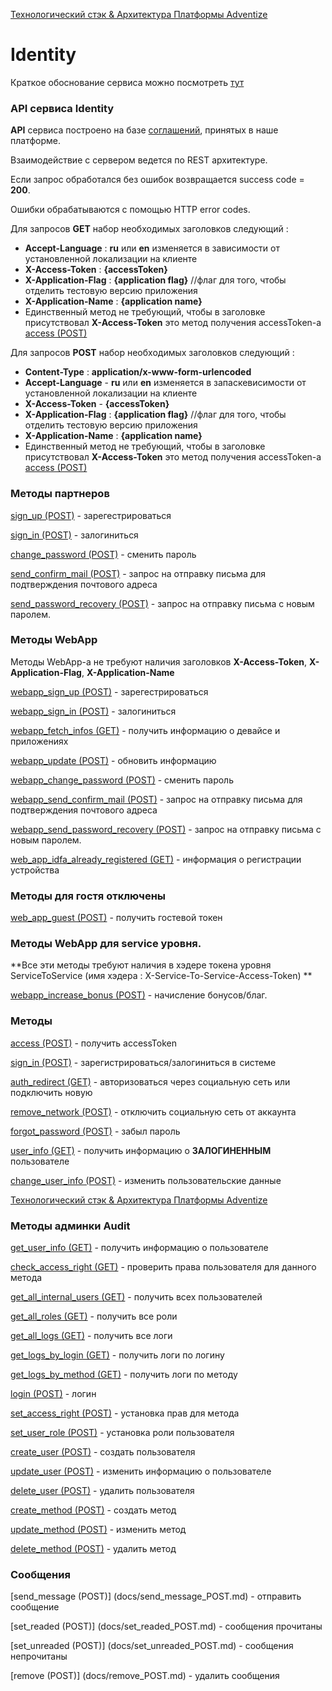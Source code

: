 [Технологический стэк & Архитектура Платформы Adventize](https://github.com/WiseWaveCorporationLimited/platform-architecture/blob/master/README.md)



Identity
====

Краткое обоснование сервиса можно посмотреть [тут](https://github.com/WiseWaveCorporationLimited/platform-architecture/blob/master/IdentityService.md)

### API сервиса Identity

**API** сервиса построено на базе [соглашений](https://github.com/WiseWaveCorporationLimited/platform-architecture/blob/master/RESTAPIBasic.md), принятых в наше платформе.

Взаимодействие с сервером ведется по REST архитектуре.

Если запрос обработался без ошибок возвращается success code = **200**. 

Ошибки обрабатываются с помощью HTTP error codes.

Для запросов **GET** набор необходимых заголовков следующий :

* **Accept-Language** : **ru** или **en** изменяется в зависимости от установленной локализации на клиенте
* **X-Access-Token** : **{accessToken}**
* **X-Application-Flag** : **{application flag}** //флаг для того, чтобы отделить тестовую версию приложения
* **X-Application-Name** : **{application name}**
* Единственный метод не требующий, чтобы в заголовке присутствовал **X-Access-Token** это метод получения accessToken-а [access (POST)](docs/access_POST.md)

Для запросов **POST** набор необходимых заголовков следующий :

* **Content-Type** : **application/x-www-form-urlencoded**
* **Accept-Language** - **ru** или **en** изменяется в запаскевисимости от установленной локализации на клиенте
* **X-Access-Token** - **{accessToken}**
* **X-Application-Flag** : **{application flag}** //флаг для того, чтобы отделить тестовую версию приложения
* **X-Application-Name** : **{application name}**
* Единственный метод не требующий, чтобы в заголовке присутствовал **X-Access-Token** это метод получения accessToken-а [access (POST)](docs/access_POST.md)

### Методы партнеров

[sign_up (POST)](docs/aff_sign_up_POST.md) - зарегестрироваться

[sign_in (POST)](docs/aff_sign_in_POST.md) - залогиниться

[change_password (POST)](docs/aff_change_password_POST.md) - сменить пароль

[send_confirm_mail (POST)](docs/aff_send_confirm_mail_POST.md) - запрос на отправку письма для подтверждения почтового адреса

[send_password_recovery (POST)](docs/aff_send_password_recovery_POST.md) - запрос на отправку письма c новым паролем.


### Методы WebApp

Методы WebApp-а не требуют наличия заголовков **X-Access-Token**, **X-Application-Flag**, **X-Application-Name**

[webapp_sign_up (POST)](docs/web_app_sign_up_POST.md) - зарегестрироваться

[webapp_sign_in (POST)](docs/web_app_sign_in_POST.md) - залогиниться

[webapp_fetch_infos (GET)](docs/web_app_fetch_infos_GET.md) - получить информацию о девайсе и приложениях

[webapp_update (POST)](docs/web_app_update_POST.md) - обновить информацию

[webapp_change_password (POST)](docs/web_app_change_password_POST.md) - сменить пароль

[webapp_send_confirm_mail (POST)](docs/web_app_send_confirm_mail_POST.md) - запрос на отправку письма для подтверждения почтового адреса

[webapp_send_password_recovery (POST)](docs/web_app_send_password_recovery_POST.md) - запрос на отправку письма c новым паролем.

[web_app_idfa_already_registered (GET)](docs/web_app_idfa_already_registered_GET.md) - информация о регистрации устройства

### Методы для гостя отключены

[web_app_guest (POST)](docs/web_app_guest_POST.md) - получить гостевой токен


### Методы WebApp для **service** уровня.

**Все эти методы требуют наличия в хэдере токена уровня ServiceToService  (имя хэдера : X-Service-To-Service-Access-Token)  **

[webapp_increase_bonus (POST)](docs/services/web_app_increase_bonuses_POST.md) - начисление бонусов/благ.

### Методы

[access (POST)](docs/access_POST.md) - получить accessToken

[sign_in (POST)](docs/sign_in_POST.md) - зарегистрироваться/залогиниться в системе 

[auth_redirect (GET)](docs/auth_redirect_GET.md) - авторизоваться через социальную сеть или подключить новую

[remove_network (POST)](docs/remove_network_POST.md) - отключить социальную сеть от аккаунта

[forgot_password (POST)](docs/forgot_password_POST.md) - забыл пароль

[user_info (GET)](docs/user_info_GET.md) - получить информацию о **ЗАЛОГИНЕННЫМ** пользователе

[change_user_info (POST)](docs/change_user_info_POST.md) - изменить пользовательские данные

[Технологический стэк & Архитектура Платформы Adventize](https://github.com/WiseWaveCorporationLimited/platform-architecture/blob/master/README.md)

### Методы админки Audit

[get_user_info (GET)](docs/get_user_info_GET.md) - получить информацию о пользователе

[check_access_right (GET)](docs/check_access_right_GET.md) - проверить права пользователя для данного метода

[get_all_internal_users (GET)](docs/get_all_internal_users_GET.md) - получить всех пользователей

[get_all_roles (GET)](docs/get_all_roles_GET.md) - получить все роли

[get_all_logs (GET)](docs/get_all_logs_GET.md) - получить все логи

[get_logs_by_login (GET)](docs/get_logs_by_login_GET.md) - получить логи по логину

[get_logs_by_method (GET)](docs/get_logs_by_method_GET.md) - получить логи по методу




[login (POST)](docs/login_POST.md) - логин

[set_access_right (POST)](docs/set_access_right_POST.md) - установка прав для метода

[set_user_role (POST)](docs/set_user_role_POST.md) - установка роли пользователя

[create_user (POST)](docs/create_user_POST.md) - создать пользователя

[update_user (POST)](docs/update_user_POST.md) - изменить информацию о пользователе

[delete_user (POST)](docs/delete_user_POST.md) - удалить пользователя

[create_method (POST)](docs/create_method_POST.md) - создать метод

[update_method (POST)](docs/update_method_POST.md) - изменить метод

[delete_method (POST)](docs/delete_method_POST.md) - удалить метод

### Сообщения
[send_message (POST)] (docs/send_message_POST.md) - отправить сообщение

[set_readed (POST)] (docs/set_readed_POST.md) - сообщения прочитаны

[set_unreaded (POST)] (docs/set_unreaded_POST.md) - сообщения непрочитаны

[remove (POST)] (docs/remove_POST.md) - удалить сообщения




